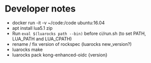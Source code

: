 # Developer notes

* docker run -it -v ~/code:/code ubuntu:16.04
* apt install lua5.1 zip
* Run `eval $(luarocks path --bin)` before ci/run.sh (to set PATH, LUA_PATH and LUA_CPATH)
* rename / fix version of rockspec (luarocks new_version?)
* luarocks make
* luarocks pack kong-enhanced-oidc {version}

